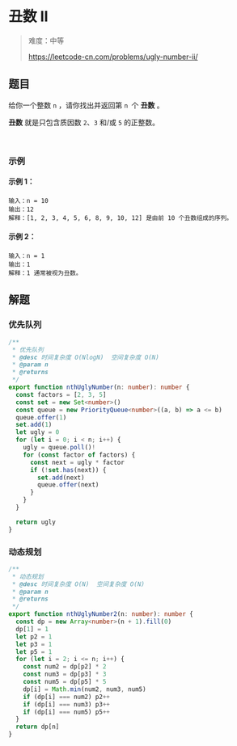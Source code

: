 # 丑数 II

> 难度：中等
>
> https://leetcode-cn.com/problems/ugly-number-ii/

## 题目

给你一个整数 `n` ，请你找出并返回第 `n `个 **丑数** 。

**丑数** 就是只包含质因数 `2`、`3` 和/或 `5` 的正整数。

 
### 示例

#### 示例 1：

```
输入：n = 10
输出：12
解释：[1, 2, 3, 4, 5, 6, 8, 9, 10, 12] 是由前 10 个丑数组成的序列。
```

#### 示例 2：

```
输入：n = 1
输出：1
解释：1 通常被视为丑数。
```

## 解题

### 优先队列

```ts
/**
 * 优先队列
 * @desc 时间复杂度 O(NlogN)  空间复杂度 O(N)
 * @param n
 * @returns
 */
export function nthUglyNumber(n: number): number {
  const factors = [2, 3, 5]
  const set = new Set<number>()
  const queue = new PriorityQueue<number>((a, b) => a <= b)
  queue.offer(1)
  set.add(1)
  let ugly = 0
  for (let i = 0; i < n; i++) {
    ugly = queue.poll()!
    for (const factor of factors) {
      const next = ugly * factor
      if (!set.has(next)) {
        set.add(next)
        queue.offer(next)
      }
    }
  }

  return ugly
}
```

### 动态规划

```ts
/**
 * 动态规划
 * @desc 时间复杂度 O(N)  空间复杂度 O(N)
 * @param n
 * @returns
 */
export function nthUglyNumber2(n: number): number {
  const dp = new Array<number>(n + 1).fill(0)
  dp[1] = 1
  let p2 = 1
  let p3 = 1
  let p5 = 1
  for (let i = 2; i <= n; i++) {
    const num2 = dp[p2] * 2
    const num3 = dp[p3] * 3
    const num5 = dp[p5] * 5
    dp[i] = Math.min(num2, num3, num5)
    if (dp[i] === num2) p2++
    if (dp[i] === num3) p3++
    if (dp[i] === num5) p5++
  }
  return dp[n]
}
```